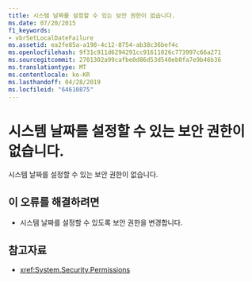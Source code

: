 ```yaml
---
title: 시스템 날짜를 설정할 수 있는 보안 권한이 없습니다.
ms.date: 07/20/2015
f1_keywords:
- vbrSetLocalDateFailure
ms.assetid: ea2fe85a-a198-4c12-8754-ab38c36bef4c
ms.openlocfilehash: 9f31c911d6294291cc91611026c773997c66a271
ms.sourcegitcommit: 2701302a99cafbe0d86d53d540eb0fa7e9b46b36
ms.translationtype: MT
ms.contentlocale: ko-KR
ms.lasthandoff: 04/28/2019
ms.locfileid: "64610875"
---
```

# <a name="insufficient-security-permissions-to-set-the-system-date"></a>시스템 날짜를 설정할 수 있는 보안 권한이 없습니다.
시스템 날짜를 설정할 수 있는 보안 권한이 없습니다.  
  
## <a name="to-correct-this-error"></a>이 오류를 해결하려면  
  
- 시스템 날짜를 설정할 수 있도록 보안 권한을 변경합니다.  
  
## <a name="see-also"></a>참고자료

- <xref:System.Security.Permissions>
